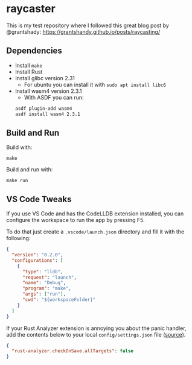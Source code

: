 # raycaster

This is my test repository where I followed this great blog post by @grantshady: https://grantshandy.github.io/posts/raycasting/

## Dependencies

- Install `make`
- Install Rust
- Install glibc version 2.31
  - For ubuntu you can install it with `sudo apt install libc6`
- Install wasm4 version 2.3.1
  - With ASDF you can run:
  ```sh
  asdf plugin-add wasm4
  asdf install wasm4 2.3.1
  ```

## Build and Run

Build with:

```
make
```

Build and run with:

```
make run
```

## VS Code Tweaks

If you use VS Code and has the CodeLLDB extension installed, you can configure the workspace to run the app by pressing F5.

To do that just create a `.vscode/launch.json` directory and fill it with the following:

```json
{
  "version": "0.2.0",
  "configurations": [
    {
      "type": "lldb",
      "request": "launch",
      "name": "Debug",
      "program": "make",
      "args": ["run"],
      "cwd": "${workspaceFolder}"
    }
  ]
}
```

If your Rust Analyzer extension is annoying you about the panic handler, add the contents below to your local `config/settings.json` file ([source](https://github.com/rust-lang/rust-analyzer/issues/3801#issuecomment-1166269464)).

```json
{
  "rust-analyzer.checkOnSave.allTargets": false
}
```
